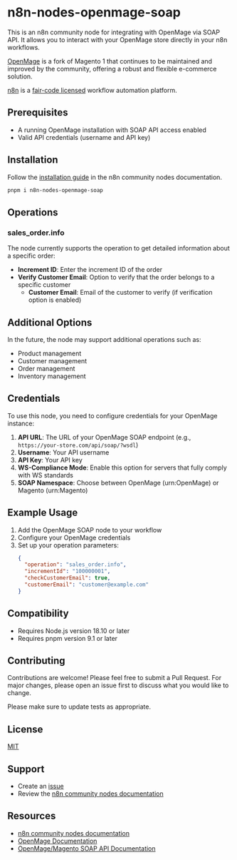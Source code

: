 # n8n-nodes-openmage-soap

This is an n8n community node for integrating with OpenMage via SOAP API. It allows you to interact with your OpenMage store directly in your n8n workflows.

[OpenMage](https://www.openmage.org/) is a fork of Magento 1 that continues to be maintained and improved by the community, offering a robust and flexible e-commerce solution.

[n8n](https://n8n.io/) is a [fair-code licensed](https://docs.n8n.io/reference/license/) workflow automation platform.

## Prerequisites

- A running OpenMage installation with SOAP API access enabled
- Valid API credentials (username and API key)

## Installation

Follow the [installation guide](https://docs.n8n.io/integrations/community-nodes/installation/) in the n8n community nodes documentation.

```bash
pnpm i n8n-nodes-openmage-soap
```

## Operations

### sales_order.info

The node currently supports the operation to get detailed information about a specific order:

- **Increment ID**: Enter the increment ID of the order
- **Verify Customer Email**: Option to verify that the order belongs to a specific customer
  - **Customer Email**: Email of the customer to verify (if verification option is enabled)

## Additional Options

In the future, the node may support additional operations such as:
- Product management
- Customer management
- Order management
- Inventory management

## Credentials

To use this node, you need to configure credentials for your OpenMage instance:

1. **API URL**: The URL of your OpenMage SOAP endpoint (e.g., `https://your-store.com/api/soap/?wsdl`)
2. **Username**: Your API username
3. **API Key**: Your API key
4. **WS-Compliance Mode**: Enable this option for servers that fully comply with WS standards
5. **SOAP Namespace**: Choose between OpenMage (urn:OpenMage) or Magento (urn:Magento)

## Example Usage

1. Add the OpenMage SOAP node to your workflow
2. Configure your OpenMage credentials
3. Set up your operation parameters:
   ```json
   {
     "operation": "sales_order.info",
     "incrementId": "100000001",
     "checkCustomerEmail": true,
     "customerEmail": "customer@example.com"
   }
   ```

## Compatibility

- Requires Node.js version 18.10 or later
- Requires pnpm version 9.1 or later

## Contributing

Contributions are welcome! Please feel free to submit a Pull Request. For major changes, please open an issue first to discuss what you would like to change.

Please make sure to update tests as appropriate.

## License

[MIT](LICENSE)

## Support

- Create an [issue](https://github.com/empiricompany/n8n-nodes-openmage-soap/issues)
- Review the [n8n community nodes documentation](https://docs.n8n.io/integrations/community-nodes/)

## Resources

- [n8n community nodes documentation](https://docs.n8n.io/integrations/community-nodes/)
- [OpenMage Documentation](https://devdocs-openmage.org/guides/m1x/)
- [OpenMage/Magento SOAP API Documentation](https://devdocs-openmage.org/guides/m1x/api/soap/introduction.html#Introduction-SOAP)
